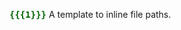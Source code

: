 <includeonly><span style="color:darkgreen; font-weight:bold; font-family: monospace">{{{1}}}</span></includeonly></includeonly>
<noinclude>
A template to inline file paths.
</noinclude>
